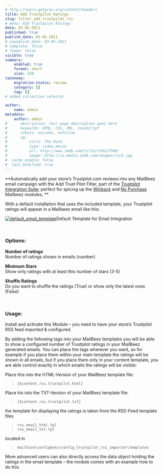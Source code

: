 ```yaml
---
# http://learn.getgrav.org/content/headers
title: Add Trustpilot Ratings
slug: filter_add_trustpilot_rss
# menu: Add Trustpilot Ratings
date: 03-05-2011
published: true
publish_date: 03-05-2011
# unpublish_date: 03-05-2011
# template: false
# theme: false
visible: true
summary:
    enabled: true
    format: short
    size: 128
taxonomy:
    migration-status: review
    category: []
    tag: []
# added collection selector

author:
    name: admin
metadata:
    author: admin
#      description: Your page description goes here
#      keywords: HTML, CSS, XML, JavaScript
#      robots: noindex, nofollow
#      og:
#          title: The Rock
#          type: video.movie
#          url: http://www.imdb.com/title/tt0117500/
#          image: http://ia.media-imdb.com/images/rock.jpg
#  cache_enable: false
#  last_modified: true
---
```


**Automatically add your store’s Trustpilot.com reviews into any MailBeez email campaign with the Add Trust Pilot Filter, part of the [Trustpilot Integration Suite](http://www.mailbeez.com/documentation/configbeez/config_trustpilot_rss_importer/ "Trustpilot Integration Suite"); perfect for spicing up the [Winback](http://www.mailbeez.com/documentation/mailbeez/winback_advanced/ "Winback Advanced Module") and [No Purchase](http://www.mailbeez.com/documentation/mailbeez/nopurchase/ "Mailbeez No Purchase Modules") Mailbeez modules, **

With a default installation that uses the included template, your Trustpilot ratings will appear in a Mailbeez email like this:

[![](http://www.mailbeez.com/wp-content/uploads/2011/05/default_email_template-300x289.png "default_email_template")](http://www.mailbeez.com/wp-content/uploads/2011/05/default_email_template.png)Default Template for Email Integration

 

 

### Options:

**Number of ratings**  
 Number of ratings shown in emails (number)

**Minimum Stars**  
 Show only ratings with at least this number of stars (3-5)

**Shuffle Ratings**  
 Do you want to shuffle the ratings (True) or show only the latest ones (False)

 

### Usage:

Install and activate this Module – you need to have your store’s Trustpilot RSS feed imported & configured.

By adding the following tags into your MailBeez templates you will be able to show a configured number of Trustpilot ratings in your MailBeez generated emails. You can place the tags wherever you want, so for example if you place them within your main template the ratings will be shown in all emails, but if you place them only in your content template, you are able control exactly in which emails the ratings will be visible:

Place this into the HTML-Version of your MailBeez template file:

> `{$content.rss.trustpilot.html}`

Place his into the TXT-Version of your MailBeez template file:

> `{$content.rss.trustpilot.txt}`

the template for displaying the ratings is taken from the RSS-Feed template files

> `rss_email_html.tpl`  
> `rss_email_txt.tpl`

located in

> `mailhive\configbeez\config_trustpilot_rss_importer\templates`

More advanced users can also directly access the data object holding the ratings in the email template – the module comes with an example how to do this.

